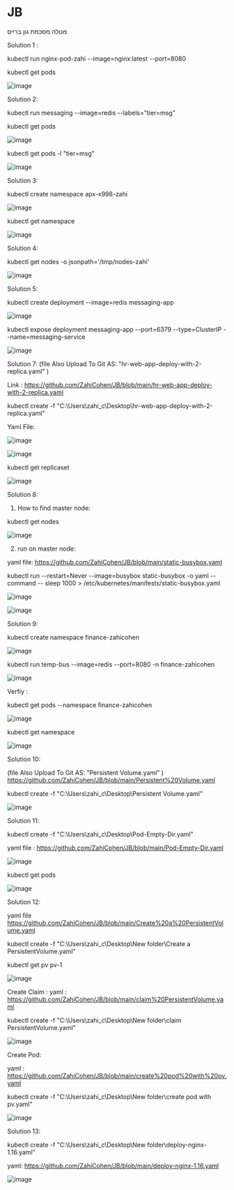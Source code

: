 # JB
מטלה מסכמת גון ברייס

Solution 1 : 

kubectl run nginx-pod-zahi --image=nginx:latest --port=8080

kubectl get pods

![image](https://user-images.githubusercontent.com/87436052/126072081-a24530b5-ae8f-4d1b-a7c2-557373c2a11b.png)

Solution 2:

kubectl run messaging --image=redis --labels="tier=msg"

kubectl get pods

![image](https://user-images.githubusercontent.com/87436052/126072138-335c774a-e041-4bbc-b32f-e35e893098b2.png)

kubectl get pods -l "tier=msg"

![image](https://user-images.githubusercontent.com/87436052/126072226-1f918e91-b3f8-4a20-b295-ca31e6198459.png)

Solution 3:

kubectl create namespace apx-x998-zahi

![image](https://user-images.githubusercontent.com/87436052/126072299-ac068b11-5c1d-484b-8df0-f753f3fb3eaf.png)

kubectl get namespace

![image](https://user-images.githubusercontent.com/87436052/126072318-edcb2d30-54f7-469a-9f7d-418764f35531.png)

Solution 4:

kubectl get nodes -o jsonpath='/tmp/nodes-zahi'

![image](https://user-images.githubusercontent.com/87436052/126060293-758bcbf2-3d9a-486d-a0cc-bc3d8afd172f.png)

Solution 5:

kubectl create deployment --image=redis messaging-app

![image](https://user-images.githubusercontent.com/87436052/126132818-8173501b-f3c3-4c93-b396-5a6d9205def1.png)

kubectl expose deployment messaging-app --port=6379 --type=ClusterIP --name=messaging-service

![image](https://user-images.githubusercontent.com/87436052/126132918-e87fd549-8208-4f93-beaa-95f74b94bd3a.png)

Solution 7:  (file Also Upload To Git AS: "hr-web-app-deploy-with-2-replica.yaml" )

Link : https://github.com/ZahiCohen/JB/blob/main/hr-web-app-deploy-with-2-replica.yaml

kubectl create -f "C:\Users\zahi_c\Desktop\hr-web-app-deploy-with-2-replica.yaml"

Yaml File:

![image](https://user-images.githubusercontent.com/87436052/126060656-9a3056d8-f09a-42f0-bc97-bfd9588f390e.png)

![image](https://user-images.githubusercontent.com/87436052/126060481-07243b43-6e2c-4f07-b8e2-903fa702c637.png)

kubectl get replicaset

![image](https://user-images.githubusercontent.com/87436052/126060491-84876acf-61a7-4358-b90c-9c853e621257.png)

Solution 8: 

1. How to find master node:  
 
kubectl get nodes

![image](https://user-images.githubusercontent.com/87436052/126146046-5bdfb40b-4c5c-4a06-8478-8e1526b69200.png)

2. run on master node:

yaml file: https://github.com/ZahiCohen/JB/blob/main/static-busybox.yaml

kubectl run --restart=Never --image=busybox static-busybox -o yaml --command -- sleep 1000 > /etc/kubernetes/manifests/static-busybox.yaml

![image](https://user-images.githubusercontent.com/87436052/126146250-911b55ec-53bf-458c-b549-ce64c2da9973.png)

![image](https://user-images.githubusercontent.com/87436052/126146404-b96ef533-0eef-48ee-afc8-204c31fe795c.png)

Solution 9:

kubectl create namespace finance-zahicohen

![image](https://user-images.githubusercontent.com/87436052/126065284-f059172b-18fa-4ce7-91f1-af07a5936aee.png)

kubectl run temp-bus --image=redis --port=8080 -n finance-zahicohen

![image](https://user-images.githubusercontent.com/87436052/126147707-7feb3026-efc6-4800-9bd7-4be768c67657.png)

Verfiy :

kubectl get pods --namespace finance-zahicohen

![image](https://user-images.githubusercontent.com/87436052/126147538-00e85029-e342-4d3e-a994-cb308bd05834.png)

kubectl get namespace

![image](https://user-images.githubusercontent.com/87436052/126065622-1ea08254-0faa-42e9-8ab8-8c8c230f8696.png)

Solution 10: 

(file Also Upload To Git AS: "Persistent Volume.yaml" ) https://github.com/ZahiCohen/JB/blob/main/Persistent%20Volume.yaml

kubectl create -f "C:\Users\zahi_c\Desktop\Persistent Volume.yaml"

![image](https://user-images.githubusercontent.com/87436052/126148054-cff72767-0f43-4088-b087-b48338d6a04b.png)

Solution 11:

kubectl create -f "C:\Users\zahi_c\Desktop\Pod-Empty-Dir.yaml"

yaml file : https://github.com/ZahiCohen/JB/blob/main/Pod-Empty-Dir.yaml

![image](https://user-images.githubusercontent.com/87436052/126150894-8e31eed7-cb17-43e4-8482-a5eac319df74.png)

kubectl get pods

![image](https://user-images.githubusercontent.com/87436052/126151003-4a7c055d-165c-47a3-9f19-bd43d725f672.png)

Solution 12:

yaml file https://github.com/ZahiCohen/JB/blob/main/Create%20a%20PersistentVolume.yaml

kubectl create -f "C:\Users\zahi_c\Desktop\New folder\Create a PersistentVolume.yaml"

kubectl get pv pv-1

![image](https://user-images.githubusercontent.com/87436052/126155929-c8fc49d9-d4d6-452a-a35d-1a2c5d914bb0.png)

Create Claim : yaml : https://github.com/ZahiCohen/JB/blob/main/claim%20PersistentVolume.yaml

kubectl create -f "C:\Users\zahi_c\Desktop\New folder\claim PersistentVolume.yaml"

![image](https://user-images.githubusercontent.com/87436052/126156240-60591d27-b709-406e-ae16-447af38e7360.png)

Create Pod:

yaml : https://github.com/ZahiCohen/JB/blob/main/create%20pod%20with%20pv.yaml

kubectl create -f "C:\Users\zahi_c\Desktop\New folder\create pod with pv.yaml"

![image](https://user-images.githubusercontent.com/87436052/126158262-01d83e45-849c-45c7-a8ec-9c9b596982bc.png)

Solution 13:

kubectl create -f "C:\Users\zahi_c\Desktop\New folder\deploy-nginx-1.16.yaml"

yaml: https://github.com/ZahiCohen/JB/blob/main/deploy-nginx-1.16.yaml

![image](https://user-images.githubusercontent.com/87436052/126162563-120911fd-3269-465e-970b-3d904075db25.png)




















